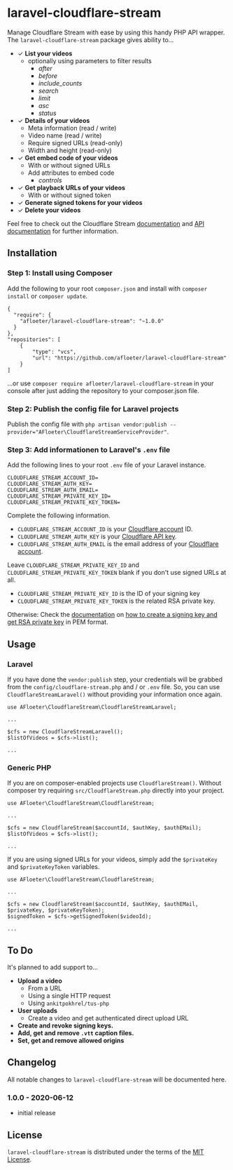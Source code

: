 # laravel-cloudflare-stream
Manage Cloudflare Stream with ease by using this handy PHP API wrapper. The `laravel-cloudflare-stream` package gives ability to...

* ✓ **List your videos**
    * optionally using parameters to filter results
        * *after*
        * *before*
        * *include_counts*
        * *search*
        * *limit*
        * *asc*
        * *status*
* ✓ **Details of your videos**
    * Meta information (read / write)
    * Video name (read / write)
    * Require signed URLs (read-only)
    * Width and height (read-only)
* ✓ **Get embed code of your videos**
    * With or without signed URLs
    * Add attributes to embed code
        * *controls*
* ✓ **Get playback URLs of your videos**
    * With or without signed token
* ✓ **Generate signed tokens for your videos**
* ✓ **Delete your videos**

Feel free to check out the Cloudflare Stream [documentation](https://developers.cloudflare.com/stream/) and [API documentation](https://api.cloudflare.com/#stream-videos-properties) for further information.

## Installation

### Step 1: Install using Composer
Add the following to your root `composer.json` and install with `composer install` or `composer update`.

    {
      "require": {
        "afloeter/laravel-cloudflare-stream": "~1.0.0"
      }
    },
    "repositories": [
        {
            "type": "vcs",
            "url": "https://github.com/afloeter/laravel-cloudflare-stream"
        }
    ]

...or use `composer require afloeter/laravel-cloudflare-stream` in your console after just adding the repository to your composer.json file.

### Step 2: Publish the config file for Laravel projects
Publish the config file with `php artisan vendor:publish --provider="AFloeter\CloudflareStreamServiceProvider"`.

### Step 3: Add informationen to Laravel's `.env` file
Add the following lines to your root `.env` file of your Laravel instance.

    CLOUDFLARE_STREAM_ACCOUNT_ID=
    CLOUDFLARE_STREAM_AUTH_KEY=
    CLOUDFLARE_STREAM_AUTH_EMAIL=
    CLOUDFLARE_STREAM_PRIVATE_KEY_ID=
    CLOUDFLARE_STREAM_PRIVATE_KEY_TOKEN=

Complete the following information.

* `CLOUDFLARE_STREAM_ACCOUNT_ID` is your [Cloudflare account](https://dash.cloudflare.com/) ID.
* `CLOUDFLARE_STREAM_AUTH_KEY` is your [Cloudflare API key](https://dash.cloudflare.com/profile/api-tokens).
* `CLOUDFLARE_STREAM_AUTH_EMAIL` is the email address of your [Cloudflare account](https://dash.cloudflare.com/profile).

Leave `CLOUDFLARE_STREAM_PRIVATE_KEY_ID` and `CLOUDFLARE_STREAM_PRIVATE_KEY_TOKEN` blank if you don't use signed URLs at all.

* `CLOUDFLARE_STREAM_PRIVATE_KEY_ID` is the ID of your signing key
* `CLOUDFLARE_STREAM_PRIVATE_KEY_TOKEN` is the related RSA private key.

Otherwise: Check the [documentation](https://developers.cloudflare.com/stream/security/signed-urls/) on [how to create a signing key and get RSA private key](https://developers.cloudflare.com/stream/security/signed-urls/#creating-a-signing-key) in PEM format.

## Usage

### Laravel
If you have done the `vendor:publish` step, your credentials will be grabbed from the `config/cloudflare-stream.php` and / or `.env` file. So, you can use `CloudflareStreamLaravel()` without providing your information once again.

    use AFloeter\CloudflareStream\CloudflareStreamLaravel;
    
    ...
    
    $cfs = new CloudflareStreamLaravel();
    $listOfVideos = $cfs->list();
    
    ...

### Generic PHP
If you are on composer-enabled projects use `CloudflareStream()`. Without composer try requiring `src/CloudflareStream.php` directly into your project.

    use AFloeter\CloudflareStream\CloudflareStream;
    
    ...
    
    $cfs = new CloudflareStream($accountId, $authKey, $authEMail);
    $listOfVideos = $cfs->list();
    
    ...

If you are using signed URLs for your videos, simply add the `$privateKey` and `$privateKeyToken` variables.

    use AFloeter\CloudflareStream\CloudflareStream;
    
    ...
    
    $cfs = new CloudflareStream($accountId, $authKey, $authEMail, $privateKey, $privateKeyToken);
    $signedToken = $cfs->getSignedToken($videoId);
    
    ...

## To Do
It's planned to add support to...

* **Upload a video**
    * From a URL
    * Using a single HTTP request
    * Using `ankitpokhrel/tus-php`
* **User uploads**
    * Create a video and get authenticated direct upload URL 
* **Create and revoke signing keys.**
* **Add, get and remove `.vtt` caption files.**
* **Set, get and remove allowed origins**

## Changelog

All notable changes to `laravel-cloudflare-stream` will be documented here.

### 1.0.0 - 2020-06-12
* initial release

## License
`laravel-cloudflare-stream` is distributed under the terms of the [MIT License](LICENSE).

